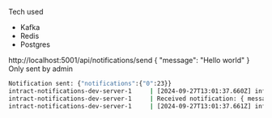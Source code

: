 Tech used
 - Kafka
 - Redis
 - Postgres


http://localhost:5001/api/notifications/send
{
  "message": "Hello world"
}
Only sent by admin

```bash
Notification sent: {"notifications":{"0":23}}
intract-notifications-dev-server-1     | [2024-09-27T13:01:37.660Z] info: Received notification: Hello world
intract-notifications-dev-server-1     | Received notification: { message: 'Hello world' }
intract-notifications-dev-server-1     | [2024-09-27T13:01:37.661Z] info: Broadcasting notification to all users
```